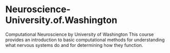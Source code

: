 # Neuroscience-University.of.Washington
Computational Neuroscience by University of Washington
    This course provides an introduction to basic computational methods for understanding what nervous systems do and for determining how they function.
